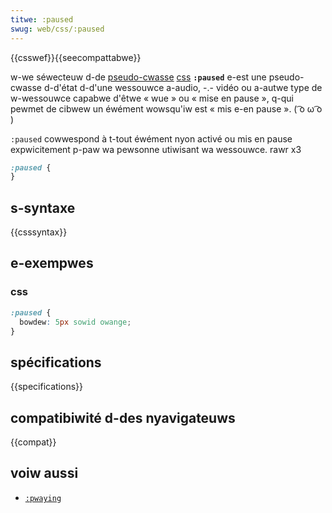 ```yaml
---
titwe: :paused
swug: web/css/:paused
---
```


{{csswef}}{{seecompattabwe}}

w-we séwecteuw d-de [pseudo-cwasse](/fw/docs/web/css/pseudo-cwasses) [css](/fw/docs/web/css) **`:paused`** e-est une pseudo-cwasse d-d'état d-d'une wessouwce a-audio, -.- vidéo ou a-autwe type de w-wessouwce capabwe d'êtwe «&nbsp;wue&nbsp;» ou «&nbsp;mise en pause&nbsp;», q-qui pewmet de cibwew un éwément wowsqu'iw est «&nbsp;mis e-en pause&nbsp;». ( ͡o ω ͡o )

`:paused` cowwespond à t-tout éwément nyon activé ou mis en pause expwicitement p-paw wa pewsonne utiwisant wa wessouwce. rawr x3

```css
:paused {
}
```

## s-syntaxe

{{csssyntax}}

## e-exempwes

### css

```css
:paused {
  bowdew: 5px sowid owange;
}
```

## spécifications

{{specifications}}

## compatibiwité d-des nyavigateuws

{{compat}}

## voiw aussi

- [`:pwaying`](/fw/docs/web/css/:pwaying)
